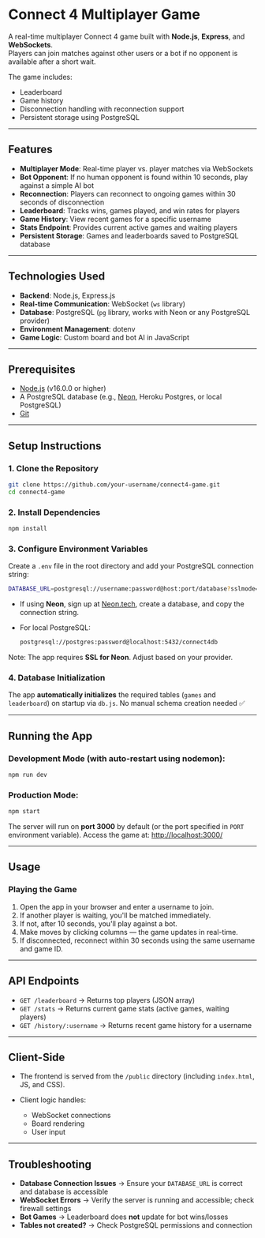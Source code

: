 # Connect 4 Multiplayer Game

A real-time multiplayer Connect 4 game built with **Node.js**, **Express**, and **WebSockets**.  
Players can join matches against other users or a bot if no opponent is available after a short wait.  

The game includes:
- Leaderboard
- Game history
- Disconnection handling with reconnection support
- Persistent storage using PostgreSQL

---

##  Features

-  **Multiplayer Mode**: Real-time player vs. player matches via WebSockets  
-  **Bot Opponent**: If no human opponent is found within 10 seconds, play against a simple AI bot  
-  **Reconnection**: Players can reconnect to ongoing games within 30 seconds of disconnection  
-  **Leaderboard**: Tracks wins, games played, and win rates for players  
-  **Game History**: View recent games for a specific username  
-  **Stats Endpoint**: Provides current active games and waiting players  
-  **Persistent Storage**: Games and leaderboards saved to PostgreSQL database  

---

##  Technologies Used

- **Backend**: Node.js, Express.js  
- **Real-time Communication**: WebSocket (`ws` library)  
- **Database**: PostgreSQL (`pg` library, works with Neon or any PostgreSQL provider)  
- **Environment Management**: dotenv  
- **Game Logic**: Custom board and bot AI in JavaScript  

---

##  Prerequisites

- [Node.js](https://nodejs.org/) (v16.0.0 or higher)  
- A PostgreSQL database (e.g., [Neon](https://neon.tech/), Heroku Postgres, or local PostgreSQL)  
- [Git](https://git-scm.com/)  

---

##  Setup Instructions

### 1. Clone the Repository
```bash
git clone https://github.com/your-username/connect4-game.git
cd connect4-game
````

### 2. Install Dependencies

```bash
npm install
```

### 3. Configure Environment Variables

Create a `.env` file in the root directory and add your PostgreSQL connection string:

```bash
DATABASE_URL=postgresql://username:password@host:port/database?sslmode=require
```

* If using **Neon**, sign up at [Neon.tech](https://neon.tech/), create a database, and copy the connection string.
* For local PostgreSQL:

  ```bash
  postgresql://postgres:password@localhost:5432/connect4db
  ```

 Note: The app requires **SSL for Neon**. Adjust based on your provider.

### 4. Database Initialization

The app **automatically initializes** the required tables (`games` and `leaderboard`) on startup via `db.js`.
No manual schema creation needed ✅

---

##  Running the App

### Development Mode (with auto-restart using nodemon):

```bash
npm run dev
```

### Production Mode:

```bash
npm start
```

The server will run on **port 3000** by default (or the port specified in `PORT` environment variable).
Access the game at:
 [http://localhost:3000/](http://localhost:3000/)

---

##  Usage

### Playing the Game

1. Open the app in your browser and enter a username to join.
2. If another player is waiting, you'll be matched immediately.
3. If not, after 10 seconds, you'll play against a bot.
4. Make moves by clicking columns — the game updates in real-time.
5. If disconnected, reconnect within 30 seconds using the same username and game ID.

---

##  API Endpoints

* `GET /leaderboard` → Returns top players (JSON array)
* `GET /stats` → Returns current game stats (active games, waiting players)
* `GET /history/:username` → Returns recent game history for a username

---

##  Client-Side

* The frontend is served from the `/public` directory (including `index.html`, JS, and CSS).
* Client logic handles:

  * WebSocket connections
  * Board rendering
  * User input

---

##  Troubleshooting

* **Database Connection Issues** → Ensure your `DATABASE_URL` is correct and database is accessible
* **WebSocket Errors** → Verify the server is running and accessible; check firewall settings
* **Bot Games** → Leaderboard does **not** update for bot wins/losses
* **Tables not created?** → Check PostgreSQL permissions and connection

